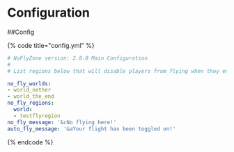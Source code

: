 # Configuration

##Config

{% code title="config.yml" %}
```yaml
# NoFlyZone version: 2.0.0 Main Configuration
# 
# List regions below that will disable players from flying when they enter them

no_fly_worlds:
- world_nether
- world_the_end
no_fly_regions:
  world:
  - testflyregion
no_fly_message: '&cNo flying here!'
auto_fly_message: '&aYour flight has been toggled on!'
```
{% endcode %}
